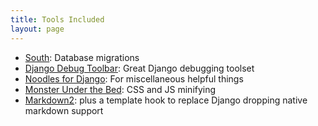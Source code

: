 ```yaml
---
title: Tools Included
layout: page
---
```


- [South](http://south.aeracode.org/): Database migrations
- [Django Debug Toolbar](http://django-debug-toolbar.readthedocs.org/en/latest/): Great Django debugging toolset
- [Noodles for Django](http://brant.github.io/django-noodles/): For miscellaneous helpful things
- [Monster Under the Bed](https://github.com/Brant/django-mub): CSS and JS minifying
- [Markdown2](https://github.com/trentm/python-markdown2]): plus a template hook to replace Django dropping native markdown support
